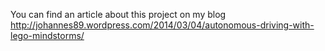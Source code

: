 You can find an article about this project on my blog
http://johannes89.wordpress.com/2014/03/04/autonomous-driving-with-lego-mindstorms/
